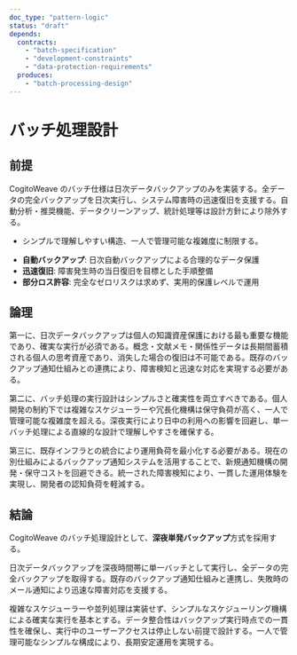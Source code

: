 ```yaml
---
doc_type: "pattern-logic"
status: "draft"
depends:
  contracts:
    - "batch-specification"
    - "development-constraints"
    - "data-protection-requirements"
  produces:
    - "batch-processing-design"
---
```


# バッチ処理設計

## 前提

<!-- PREMISE_BEGIN: batch-specification -->

CogitoWeave のバッチ仕様は日次データバックアップのみを実装する。全データの完全バックアップを日次実行し、システム障害時の迅速復旧を支援する。自動分析・推奨機能、データクリーンアップ、統計処理等は設計方針により除外する。

<!-- PREMISE_END: batch-specification -->

<!-- PREMISE_BEGIN: development-constraints -->

- シンプルで理解しやすい構造、一人で管理可能な複雑度に制限する。

<!-- PREMISE_END: development-constraints -->

<!-- PREMISE_BEGIN: data-protection-requirements -->

- **自動バックアップ**: 日次自動バックアップによる合理的なデータ保護
- **迅速復旧**: 障害発生時の当日復旧を目標とした手順整備
- **部分ロス許容**: 完全なゼロリスクは求めず、実用的保護レベルで運用

<!-- PREMISE_END: data-protection-requirements -->

## 論理

第一に、日次データバックアップは個人の知識資産保護における最も重要な機能であり、確実な実行が必須である。概念・文献メモ・関係性データは長期間蓄積される個人の思考資産であり、消失した場合の復旧は不可能である。既存のバックアップ通知仕組みとの連携により、障害検知と迅速な対応を実現する必要がある。

第二に、バッチ処理の実行設計はシンプルさと確実性を両立すべきである。個人開発の制約下では複雑なスケジューラーや冗長化機構は保守負荷が高く、一人で管理可能な複雑度を超える。深夜実行により日中の利用への影響を回避し、単一バッチ処理による直線的な設計で理解しやすさを確保する。

第三に、既存インフラとの統合により運用負荷を最小化する必要がある。現在の別仕組みによるバックアップ通知システムを活用することで、新規通知機構の開発・保守コストを回避できる。統一された障害検知により、一貫した運用体験を実現し、開発者の認知負荷を軽減する。

## 結論

<!-- GLOBAL_CONCLUSION_BEGIN: batch-processing-design -->

CogitoWeave のバッチ処理設計として、**深夜単発バックアップ**方式を採用する。

日次データバックアップを深夜時間帯に単一バッチとして実行し、全データの完全バックアップを取得する。既存のバックアップ通知仕組みと連携し、失敗時のメール通知により迅速な障害対応を支援する。

複雑なスケジューラーや並列処理は実装せず、シンプルなスケジューリング機構による確実な実行を基本とする。データ整合性はバックアップ実行時点での一貫性を確保し、実行中のユーザーアクセスは停止しない前提で設計する。一人で管理可能なシンプルな構成により、長期安定運用を実現する。

<!-- GLOBAL_CONCLUSION_END: batch-processing-design -->
